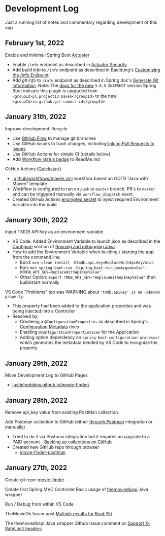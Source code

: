# Development Log
Just a running list of notes and commentary regarding development of this app

## February 1st, 2022
Enable and minimall Spring Boot [Actuator](https://docs.spring.io/spring-boot/docs/2.5.0/reference/htmlsingle/#actuator)
- Enable `/info` endpoint as described in [Actuator Security](https://docs.spring.io/spring-boot/docs/2.5.0/reference/htmlsingle/#features.security.actuator)
- Add *build info* to `/info` endpoint as described in Baeldung's [Customizing the /info Endpoint](https://www.baeldung.com/spring-boot-actuators#info-endpoint)
- Add *git info* to `/info` endpoint as described in Spring doc's [Generate Git Information](https://docs.spring.io/spring-boot/docs/current-SNAPSHOT/reference/html/howto.html). Note: The [docs for the new](https://docs.spring.io/spring-boot/docs/current-SNAPSHOT/reference/html/howto.html#howto.build.generate-git-info) `3.0.0-SNAPSHOT` version Spring Boot indicate this plugin is upgraded from `<groupId>pl.project13.maven</groupId>` to the new `<groupId>io.github.git-commit-id</groupId>`

## January 31th, 2022
Improve development lifecycle
-  Use [GitHub Flow](https://docs.github.com/en/get-started/quickstart/github-flow) to manage git branches
-  Use GitHub issues to track changes, including [linking Pull Requests to Issues](https://docs.github.com/en/issues/tracking-your-work-with-issues/linking-a-pull-request-to-an-issue)
-  Use GitHub Actions for simple CI (details below)
-  Add [Workflow status badge](https://docs.github.com/en/actions/monitoring-and-troubleshooting-workflows/adding-a-workflow-status-badge) to ReadMe.md

GitHub Actions ([Quickstart](https://docs.github.com/en/actions/quickstart))
- [.github/workflows/maven.yml](https://github.com/justinhrobbins/movie-finder/blob/master/.github/workflows/maven.yml) workflow based on OOTB "Java with Maven" template
- Workflow is configured to run on `push` to `master` branch, PR's to `master` and can be triggered manually via `workflow_dispatch` event.
- Created GitHub Actions [encrypted secret](https://docs.github.com/en/actions/security-guides/encrypted-secrets) to inject required Environment Variable into the build

## January 30th, 2022
Inject TMDB API Key as an environment variable
- VS Code: Added Environment Variable to launch.json as described in the [Configure](https://code.visualstudio.com/docs/java/java-debugging#_configure) section of [Running and debugging Java](https://code.visualstudio.com/docs/java/java-debugging)
- How to add the Environment Variable when building / starting the app from the command line:
    - Build: `mvn clean install -Dtmdb.api.key=ReplaceWithApiKeyValue`
    - Run: `mvn spring-boot:run -Dspring-boot.run.jvmArguments="-DTMDB_API_KEY=ReplaceWithApiKeyValue"`
    - Other Option: `export TMDB_API_KEY="ReplaceWithApiKeyValue"` then build/start normally

VS Code "Problems" tab was WARNING about `'tmdb.apikey' is an unknown property.`
- This property had been added to the application.properties and was being injected into a Controller
- Resolved by:
    - Createing a `@ConfigurationProperties` as described in Spring's [Configuration Metadata](https://docs.spring.io/spring-boot/docs/current/reference/html/configuration-metadata.html) docs
    - Enabling `@ConfigurationPropertiesScan` for the Application
    - Adding option dependency on `spring-boot-configuration-processor` which generates the metadata needed by VS Code to recognize the property

## January 29th, 2022
Move Development Log to GitHub Pages
- [justinhrobbins.github.io/movie-finder/](https://justinhrobbins.github.io/movie-finder/)

## January 28th, 2022
Remove api_key value from existing PostMan collection 

Add Postman collection to GitHub (either [through Postman](https://learning.postman.com/docs/integrations/available-integrations/github/) integration or manually)
- Tried to do it via Postman integration but it requires an upgrade to a PAID account - [Backing up collections on GitHub](https://learning.postman.com/docs/integrations/available-integrations/github/)
- Created new GitHub repo through browser
    - [movie-finder-postman](https://github.com/justinhrobbins/movie-finder-postman)

## January 27th, 2022
Create git repo: [movie-finder](https://github.com/justinhrobbins/movie-finder)

Create first Spring MVC Controller
Basic usage of [themoviedbapi](https://github.com/holgerbrandl/themoviedbapi/) Java wrapper

Run / Debug from within VS Code

TheMovieDb forum post [Multiple results for Brad Pitt](https://www.themoviedb.org/talk/61f3504c64de35001bad54e6)

The themoviedbapi Java wrapper Github Issue comment on [Support X-RateLimit headers](https://github.com/holgerbrandl/themoviedbapi/issues/103)
